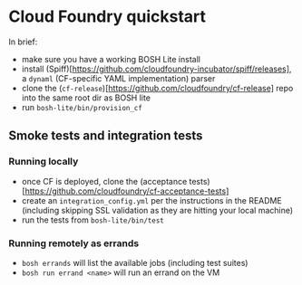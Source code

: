 # Cloud Foundry quickstart

In brief:

* make sure you have a working BOSH Lite install
* install (Spiff)[https://github.com/cloudfoundry-incubator/spiff/releases], a `dynaml` (CF-specific YAML implementation) parser
* clone the (`cf-release`)[https://github.com/cloudfoundry/cf-release] repo into the same root dir as BOSH lite
* run `bosh-lite/bin/provision_cf`

## Smoke tests and integration tests
### Running locally
* once CF is deployed, clone the (acceptance tests)[https://github.com/cloudfoundry/cf-acceptance-tests]
* create an `integration_config.yml` per the instructions in the README (including skipping SSL validation as they are hitting your local machine)
* run the tests from `bosh-lite/bin/test`

### Running remotely as errands
* `bosh errands` will list the available jobs (including test suites)
* `bosh run errand <name>` will run an errand on the VM
